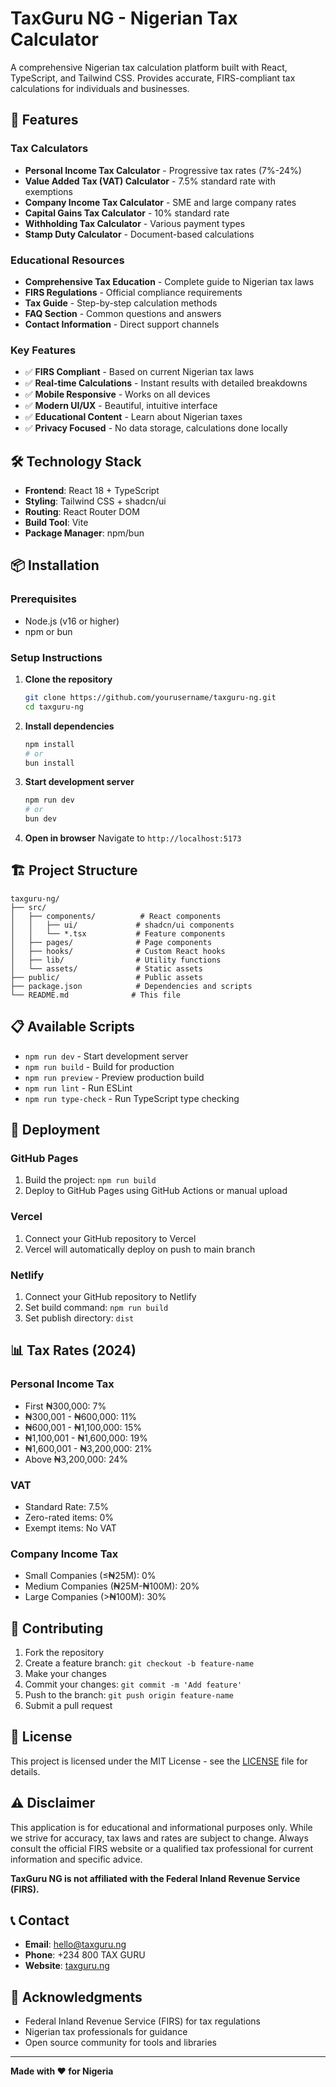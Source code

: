 # TaxGuru NG - Nigerian Tax Calculator

A comprehensive Nigerian tax calculation platform built with React, TypeScript, and Tailwind CSS. Provides accurate, FIRS-compliant tax calculations for individuals and businesses.

## 🚀 Features

### Tax Calculators
- **Personal Income Tax Calculator** - Progressive tax rates (7%-24%)
- **Value Added Tax (VAT) Calculator** - 7.5% standard rate with exemptions
- **Company Income Tax Calculator** - SME and large company rates
- **Capital Gains Tax Calculator** - 10% standard rate
- **Withholding Tax Calculator** - Various payment types
- **Stamp Duty Calculator** - Document-based calculations

### Educational Resources
- **Comprehensive Tax Education** - Complete guide to Nigerian tax laws
- **FIRS Regulations** - Official compliance requirements
- **Tax Guide** - Step-by-step calculation methods
- **FAQ Section** - Common questions and answers
- **Contact Information** - Direct support channels

### Key Features
- ✅ **FIRS Compliant** - Based on current Nigerian tax laws
- ✅ **Real-time Calculations** - Instant results with detailed breakdowns
- ✅ **Mobile Responsive** - Works on all devices
- ✅ **Modern UI/UX** - Beautiful, intuitive interface
- ✅ **Educational Content** - Learn about Nigerian taxes
- ✅ **Privacy Focused** - No data storage, calculations done locally

## 🛠️ Technology Stack

- **Frontend**: React 18 + TypeScript
- **Styling**: Tailwind CSS + shadcn/ui
- **Routing**: React Router DOM
- **Build Tool**: Vite
- **Package Manager**: npm/bun

## 📦 Installation

### Prerequisites
- Node.js (v16 or higher)
- npm or bun

### Setup Instructions

1. **Clone the repository**
   ```bash
   git clone https://github.com/yourusername/taxguru-ng.git
   cd taxguru-ng
   ```

2. **Install dependencies**
   ```bash
   npm install
   # or
   bun install
   ```

3. **Start development server**
   ```bash
   npm run dev
   # or
   bun dev
   ```

4. **Open in browser**
   Navigate to `http://localhost:5173`

## 🏗️ Project Structure

```
taxguru-ng/
├── src/
│   ├── components/          # React components
│   │   ├── ui/             # shadcn/ui components
│   │   └── *.tsx           # Feature components
│   ├── pages/              # Page components
│   ├── hooks/              # Custom React hooks
│   ├── lib/                # Utility functions
│   └── assets/             # Static assets
├── public/                 # Public assets
├── package.json            # Dependencies and scripts
└── README.md              # This file
```

## 📋 Available Scripts

- `npm run dev` - Start development server
- `npm run build` - Build for production
- `npm run preview` - Preview production build
- `npm run lint` - Run ESLint
- `npm run type-check` - Run TypeScript type checking

## 🚀 Deployment

### GitHub Pages
1. Build the project: `npm run build`
2. Deploy to GitHub Pages using GitHub Actions or manual upload

### Vercel
1. Connect your GitHub repository to Vercel
2. Vercel will automatically deploy on push to main branch

### Netlify
1. Connect your GitHub repository to Netlify
2. Set build command: `npm run build`
3. Set publish directory: `dist`

## 📊 Tax Rates (2024)

### Personal Income Tax
- First ₦300,000: 7%
- ₦300,001 - ₦600,000: 11%
- ₦600,001 - ₦1,100,000: 15%
- ₦1,100,001 - ₦1,600,000: 19%
- ₦1,600,001 - ₦3,200,000: 21%
- Above ₦3,200,000: 24%

### VAT
- Standard Rate: 7.5%
- Zero-rated items: 0%
- Exempt items: No VAT

### Company Income Tax
- Small Companies (≤₦25M): 0%
- Medium Companies (₦25M-₦100M): 20%
- Large Companies (>₦100M): 30%

## 🤝 Contributing

1. Fork the repository
2. Create a feature branch: `git checkout -b feature-name`
3. Make your changes
4. Commit your changes: `git commit -m 'Add feature'`
5. Push to the branch: `git push origin feature-name`
6. Submit a pull request

## 📝 License

This project is licensed under the MIT License - see the [LICENSE](LICENSE) file for details.

## ⚠️ Disclaimer

This application is for educational and informational purposes only. While we strive for accuracy, tax laws and rates are subject to change. Always consult the official FIRS website or a qualified tax professional for current information and specific advice.

**TaxGuru NG is not affiliated with the Federal Inland Revenue Service (FIRS).**

## 📞 Contact

- **Email**: hello@taxguru.ng
- **Phone**: +234 800 TAX GURU
- **Website**: [taxguru.ng](https://taxguru.ng)

## 🙏 Acknowledgments

- Federal Inland Revenue Service (FIRS) for tax regulations
- Nigerian tax professionals for guidance
- Open source community for tools and libraries

---

**Made with ❤️ for Nigeria**
